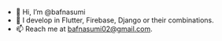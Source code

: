 - 👋 Hi, I’m @bafnasumi
- 👀 I develop in Flutter, Firebase, Django or their combinations.
- 📫 Reach me at bafnasumi02@gmail.com.
